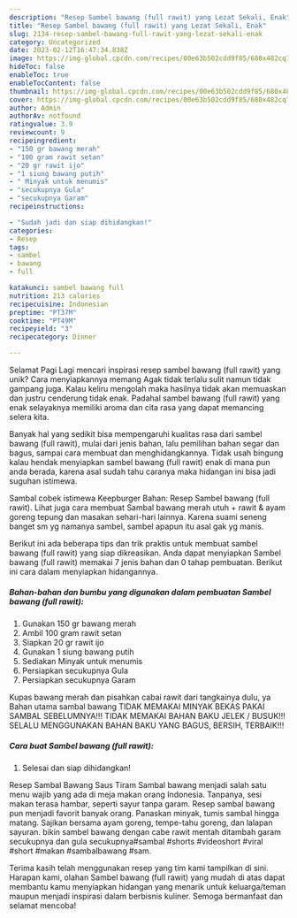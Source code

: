 ```yaml
---
description: "Resep Sambel bawang (full rawit) yang Lezat Sekali, Enak"
title: "Resep Sambel bawang (full rawit) yang Lezat Sekali, Enak"
slug: 2134-resep-sambel-bawang-full-rawit-yang-lezat-sekali-enak
category: Uncategorized
date: 2023-02-12T16:47:34.838Z
image: https://img-global.cpcdn.com/recipes/00e63b502cdd9f85/680x482cq70/sambel-bawang-full-rawit-foto-resep-utama.jpg
hideToc: false
enableToc: true
enableTocContent: false
thumbnail: https://img-global.cpcdn.com/recipes/00e63b502cdd9f85/680x482cq70/sambel-bawang-full-rawit-foto-resep-utama.jpg
cover: https://img-global.cpcdn.com/recipes/00e63b502cdd9f85/680x482cq70/sambel-bawang-full-rawit-foto-resep-utama.jpg
author: Admin
authorAv: notfound
ratingvalue: 3.9
reviewcount: 9
recipeingredient:
- "150 gr bawang merah"
- "100 gram rawit setan"
- "20 gr rawit ijo"
- "1 siung bawang putih"
- " Minyak untuk menumis"
- "secukupnya Gula"
- "secukupnya Garam"
recipeinstructions:

- "Sudah jadi dan siap dihidangkan!"
categories:
- Resep
tags:
- sambel
- bawang
- full

katakunci: sambel bawang full 
nutrition: 213 calories
recipecuisine: Indonesian
preptime: "PT37M"
cooktime: "PT49M"
recipeyield: "3"
recipecategory: Dinner

---
```



Selamat Pagi Lagi mencari inspirasi resep sambel bawang (full rawit) yang unik? Cara menyiapkannya memang Agak tidak terlalu sulit namun tidak gampang juga. Kalau keliru mengolah maka hasilnya tidak akan memuaskan dan justru cenderung tidak enak. Padahal sambel bawang (full rawit) yang enak selayaknya memiliki aroma dan cita rasa yang dapat memancing selera kita.


Banyak hal yang sedikit bisa mempengaruhi kualitas rasa dari sambel bawang (full rawit), mulai dari jenis bahan, lalu pemilihan bahan segar dan bagus, sampai cara membuat dan menghidangkannya. Tidak usah bingung kalau hendak menyiapkan sambel bawang (full rawit) enak di mana pun anda berada, karena asal sudah tahu caranya maka hidangan ini bisa jadi suguhan istimewa.

Sambal cobek istimewa Keepburger Bahan: Resep Sambel bawang (full rawit). Lihat juga cara membuat Sambal bawang merah utuh + rawit &amp; ayam goreng tepung dan masakan sehari-hari lainnya. Karena suami seneng banget sm yg namanya sambel, sambel apapun itu asal gak yg manis.


Berikut ini ada beberapa tips dan trik praktis untuk membuat sambel bawang (full rawit) yang siap dikreasikan. Anda dapat menyiapkan Sambel bawang (full rawit) memakai 7 jenis bahan dan 0 tahap pembuatan. Berikut ini cara dalam menyiapkan hidangannya.

<!--inarticleads1-->

##### Bahan-bahan dan bumbu yang digunakan dalam pembuatan Sambel bawang (full rawit):

1. Gunakan 150 gr bawang merah
1. Ambil 100 gram rawit setan
1. Siapkan 20 gr rawit ijo
1. Gunakan 1 siung bawang putih
1. Sediakan  Minyak untuk menumis
1. Persiapkan secukupnya Gula
1. Persiapkan secukupnya Garam


Kupas bawang merah dan pisahkan cabai rawit dari tangkainya dulu, ya Bahan utama sambal bawang TIDAK MEMAKAI MINYAK BEKAS PAKAI SAMBAL SEBELUMNYA!!! TIDAK MEMAKAI BAHAN BAKU JELEK / BUSUK!!! SELALU MENGGUNAKAN BAHAN BAKU YANG BAGUS, BERSIH, TERBAIK!!! 

<!--inarticleads2-->

##### Cara buat Sambel bawang (full rawit):


1. Selesai dan siap dihidangkan!

Resep Sambal Bawang Saus Tiram Sambal bawang menjadi salah satu menu wajib yang ada di meja makan orang Indonesia. Tanpanya, sesi makan terasa hambar, seperti sayur tanpa garam. Resep sambal bawang pun menjadi favorit banyak orang. Panaskan minyak, tumis sambal hingga matang. Sajikan bersama ayam goreng, tempe-tahu goreng, dan lalapan sayuran. bikin sambel bawang dengan cabe rawit mentah ditambah garam secukupnya dan gula secukupnya#sambal #shorts #videoshort #viral #short #makan #sambalbawang #sam. 

Terima kasih telah menggunakan resep yang tim kami tampilkan di sini. Harapan kami, olahan Sambel bawang (full rawit) yang mudah di atas dapat membantu kamu menyiapkan hidangan yang menarik untuk keluarga/teman maupun menjadi inspirasi dalam berbisnis kuliner. Semoga bermanfaat dan selamat mencoba!
